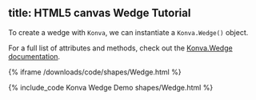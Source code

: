 title: HTML5 canvas Wedge Tutorial
---

To create a wedge with `Konva`, we can instantiate a `Konva.Wedge()` object.

For a full list of attributes and methods, check out the [Konva.Wedge documentation](https://konvajs.github.io/api/Konva.Wedge.html).

{% iframe /downloads/code/shapes/Wedge.html %}

{% include_code Konva Wedge Demo shapes/Wedge.html %}
